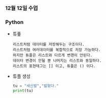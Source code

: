 ### 12월 12일 수업


### Python

- 튜픞

      리스트처럼 데이터를 저장해두는 구조이다.
      리스트처럼 여러데이터를 복합적으로 저장 가능하다.
      하지만 튜플은 리스트와 다르게 변경이 안된다.
      데이터 변경이 안될 뿐 나머지는 리스트와 동일하다.
      리스트의 표현태그는 [] 이고, 튜플은 () 이다.



- 튜플 생성

  ``` python
  tu = "새신발","밟혔다."
  print(tu)
  ```